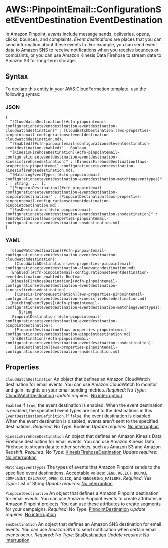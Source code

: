 # AWS::PinpointEmail::ConfigurationSetEventDestination EventDestination<a name="aws-properties-pinpointemail-configurationseteventdestination-eventdestination"></a>

In Amazon Pinpoint, *events* include message sends, deliveries, opens, clicks, bounces, and complaints\. *Event destinations* are places that you can send information about these events to\. For example, you can send event data to Amazon SNS to receive notifications when you receive bounces or complaints, or you can use Amazon Kinesis Data Firehose to stream data to Amazon S3 for long\-term storage\.

## Syntax<a name="aws-properties-pinpointemail-configurationseteventdestination-eventdestination-syntax"></a>

To declare this entity in your AWS CloudFormation template, use the following syntax:

### JSON<a name="aws-properties-pinpointemail-configurationseteventdestination-eventdestination-syntax.json"></a>

```
{
  "[CloudWatchDestination](#cfn-pinpointemail-configurationseteventdestination-eventdestination-cloudwatchdestination)" : [CloudWatchDestination](aws-properties-pinpointemail-configurationseteventdestination-cloudwatchdestination.md),
  "[Enabled](#cfn-pinpointemail-configurationseteventdestination-eventdestination-enabled)" : Boolean,
  "[KinesisFirehoseDestination](#cfn-pinpointemail-configurationseteventdestination-eventdestination-kinesisfirehosedestination)" : [KinesisFirehoseDestination](aws-properties-pinpointemail-configurationseteventdestination-kinesisfirehosedestination.md),
  "[MatchingEventTypes](#cfn-pinpointemail-configurationseteventdestination-eventdestination-matchingeventtypes)" : [ String, ... ],
  "[PinpointDestination](#cfn-pinpointemail-configurationseteventdestination-eventdestination-pinpointdestination)" : [PinpointDestination](aws-properties-pinpointemail-configurationseteventdestination-pinpointdestination.md),
  "[SnsDestination](#cfn-pinpointemail-configurationseteventdestination-eventdestination-snsdestination)" : [SnsDestination](aws-properties-pinpointemail-configurationseteventdestination-snsdestination.md)
}
```

### YAML<a name="aws-properties-pinpointemail-configurationseteventdestination-eventdestination-syntax.yaml"></a>

```
  [CloudWatchDestination](#cfn-pinpointemail-configurationseteventdestination-eventdestination-cloudwatchdestination):
    [CloudWatchDestination](aws-properties-pinpointemail-configurationseteventdestination-cloudwatchdestination.md)
  [Enabled](#cfn-pinpointemail-configurationseteventdestination-eventdestination-enabled): Boolean
  [KinesisFirehoseDestination](#cfn-pinpointemail-configurationseteventdestination-eventdestination-kinesisfirehosedestination):
    [KinesisFirehoseDestination](aws-properties-pinpointemail-configurationseteventdestination-kinesisfirehosedestination.md)
  [MatchingEventTypes](#cfn-pinpointemail-configurationseteventdestination-eventdestination-matchingeventtypes):
    - String
  [PinpointDestination](#cfn-pinpointemail-configurationseteventdestination-eventdestination-pinpointdestination):
    [PinpointDestination](aws-properties-pinpointemail-configurationseteventdestination-pinpointdestination.md)
  [SnsDestination](#cfn-pinpointemail-configurationseteventdestination-eventdestination-snsdestination):
    [SnsDestination](aws-properties-pinpointemail-configurationseteventdestination-snsdestination.md)
```

## Properties<a name="aws-properties-pinpointemail-configurationseteventdestination-eventdestination-properties"></a>

`CloudWatchDestination`  <a name="cfn-pinpointemail-configurationseteventdestination-eventdestination-cloudwatchdestination"></a>
An object that defines an Amazon CloudWatch destination for email events\. You can use Amazon CloudWatch to monitor and gain insights on your email sending metrics\.
*Required*: No
*Type*: [CloudWatchDestination](aws-properties-pinpointemail-configurationseteventdestination-cloudwatchdestination.md)
*Update requires*: [No interruption](https://docs.aws.amazon.com/AWSCloudFormation/latest/UserGuide/using-cfn-updating-stacks-update-behaviors.html#update-no-interrupt)

`Enabled`  <a name="cfn-pinpointemail-configurationseteventdestination-eventdestination-enabled"></a>
If `true`, the event destination is enabled\. When the event destination is enabled, the specified event types are sent to the destinations in this `EventDestinationDefinition`\.
If `false`, the event destination is disabled\. When the event destination is disabled, events aren't sent to the specified destinations\.
*Required*: No
*Type*: Boolean
*Update requires*: [No interruption](https://docs.aws.amazon.com/AWSCloudFormation/latest/UserGuide/using-cfn-updating-stacks-update-behaviors.html#update-no-interrupt)

`KinesisFirehoseDestination`  <a name="cfn-pinpointemail-configurationseteventdestination-eventdestination-kinesisfirehosedestination"></a>
An object that defines an Amazon Kinesis Data Firehose destination for email events\. You can use Amazon Kinesis Data Firehose to stream data to other services, such as Amazon S3 and Amazon Redshift\.
*Required*: No
*Type*: [KinesisFirehoseDestination](aws-properties-pinpointemail-configurationseteventdestination-kinesisfirehosedestination.md)
*Update requires*: [No interruption](https://docs.aws.amazon.com/AWSCloudFormation/latest/UserGuide/using-cfn-updating-stacks-update-behaviors.html#update-no-interrupt)

`MatchingEventTypes`  <a name="cfn-pinpointemail-configurationseteventdestination-eventdestination-matchingeventtypes"></a>
The types of events that Amazon Pinpoint sends to the specified event destinations\. Acceptable values: `SEND`, `REJECT`, `BOUNCE`, `COMPLAINT`, `DELIVERY`, `OPEN`, `CLICK`, and `RENDERING_FAILURE`\.
*Required*: Yes
*Type*: List of String
*Update requires*: [No interruption](https://docs.aws.amazon.com/AWSCloudFormation/latest/UserGuide/using-cfn-updating-stacks-update-behaviors.html#update-no-interrupt)

`PinpointDestination`  <a name="cfn-pinpointemail-configurationseteventdestination-eventdestination-pinpointdestination"></a>
An object that defines a Amazon Pinpoint destination for email events\. You can use Amazon Pinpoint events to create attributes in Amazon Pinpoint projects\. You can use these attributes to create segments for your campaigns\.
*Required*: No
*Type*: [PinpointDestination](aws-properties-pinpointemail-configurationseteventdestination-pinpointdestination.md)
*Update requires*: [No interruption](https://docs.aws.amazon.com/AWSCloudFormation/latest/UserGuide/using-cfn-updating-stacks-update-behaviors.html#update-no-interrupt)

`SnsDestination`  <a name="cfn-pinpointemail-configurationseteventdestination-eventdestination-snsdestination"></a>
An object that defines an Amazon SNS destination for email events\. You can use Amazon SNS to send notification when certain email events occur\.
*Required*: No
*Type*: [SnsDestination](aws-properties-pinpointemail-configurationseteventdestination-snsdestination.md)
*Update requires*: [No interruption](https://docs.aws.amazon.com/AWSCloudFormation/latest/UserGuide/using-cfn-updating-stacks-update-behaviors.html#update-no-interrupt)
